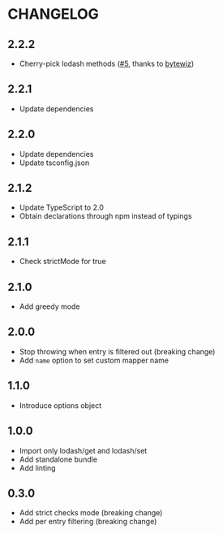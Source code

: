 # CHANGELOG

## 2.2.2

* Cherry-pick lodash methods ([#5](https://github.com/MichalZalecki/mappet/pull/5), thanks to [bytewiz](https://github.com/bytewiz))

## 2.2.1

* Update dependencies

## 2.2.0

* Update dependencies
* Update tsconfig.json

## 2.1.2

* Update TypeScript to 2.0
* Obtain declarations through npm instead of typings

## 2.1.1

* Check strictMode for true

## 2.1.0

* Add greedy mode

## 2.0.0

*  Stop throwing when entry is filtered out (breaking change)
*  Add `name` option to set custom mapper name

## 1.1.0

* Introduce options object

## 1.0.0

* Import only lodash/get and lodash/set
* Add standalone bundle
* Add linting

## 0.3.0

* Add strict checks mode (breaking change)
* Add per entry filtering (breaking change)
